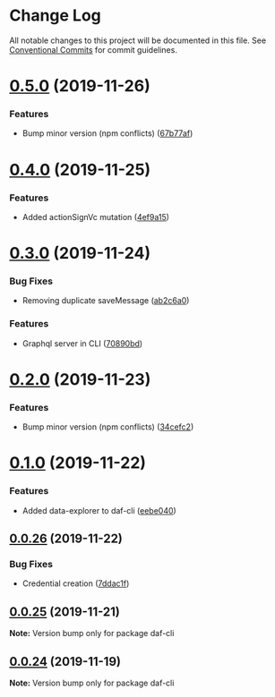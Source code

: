 # Change Log

All notable changes to this project will be documented in this file.
See [Conventional Commits](https://conventionalcommits.org) for commit guidelines.

# [0.5.0](https://github.com/uport-project/daf/compare/v0.4.0...v0.5.0) (2019-11-26)


### Features

* Bump minor version (npm conflicts) ([67b77af](https://github.com/uport-project/daf/commit/67b77af9c33684a19ed3e34a740c776f0f419d06))





# [0.4.0](https://github.com/uport-project/daf/compare/v0.3.0...v0.4.0) (2019-11-25)


### Features

* Added actionSignVc mutation ([4ef9a15](https://github.com/uport-project/daf/commit/4ef9a15374364b91026f4a0f37ed85dd60c3cb50))





# [0.3.0](https://github.com/uport-project/daf/compare/v0.2.0...v0.3.0) (2019-11-24)


### Bug Fixes

* Removing duplicate saveMessage ([ab2c6a0](https://github.com/uport-project/daf/commit/ab2c6a091e79af4f2d62e3a566bf8fc0059261a6))


### Features

* Graphql server in CLI ([70890bd](https://github.com/uport-project/daf/commit/70890bd6ecf687fee8534312a2888a91552e3a5e))





# [0.2.0](https://github.com/uport-project/daf/compare/v0.1.0...v0.2.0) (2019-11-23)


### Features

* Bump minor version (npm conflicts) ([34cefc2](https://github.com/uport-project/daf/commit/34cefc2370c6b207d4b7d490571c0df0653b1d8f))





# [0.1.0](https://github.com/uport-project/daf/compare/v0.0.26...v0.1.0) (2019-11-22)


### Features

* Added data-explorer to daf-cli ([eebe040](https://github.com/uport-project/daf/commit/eebe040ca4e8017e2e59072047c0f479811b2004))





## [0.0.26](https://github.com/uport-project/daf/compare/v0.0.25...v0.0.26) (2019-11-22)


### Bug Fixes

* Credential creation ([7ddac1f](https://github.com/uport-project/daf/commit/7ddac1f3fe602b1b9de1302f67b55c205f6c688a))





## [0.0.25](https://github.com/uport-project/daf/compare/v0.0.24...v0.0.25) (2019-11-21)

**Note:** Version bump only for package daf-cli





## [0.0.24](https://github.com/uport-project/daf/compare/v0.0.23...v0.0.24) (2019-11-19)

**Note:** Version bump only for package daf-cli
